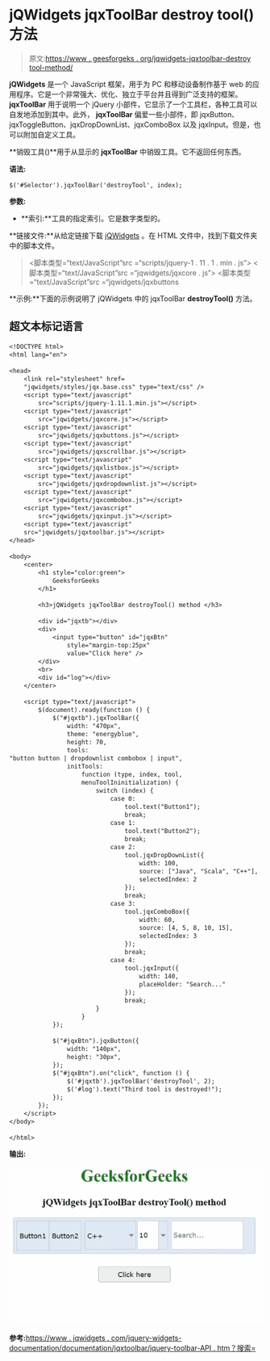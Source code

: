 # jQWidgets jqxToolBar destroy tool()方法

> 原文:[https://www . geesforgeks . org/jqwidgets-jqxtoolbar-destroy tool-method/](https://www.geeksforgeeks.org/jqwidgets-jqxtoolbar-destroytool-method/)

**jQWidgets** 是一个 JavaScript 框架，用于为 PC 和移动设备制作基于 web 的应用程序。它是一个非常强大、优化、独立于平台并且得到广泛支持的框架。 **jqxToolBar** 用于说明一个 jQuery 小部件，它显示了一个工具栏，各种工具可以自发地添加到其中。此外， **jqxToolBar** 偏爱一些小部件，即 jqxButton、jqxToggleButton、jqxDropDownList、jqxComboBox 以及 jqxInput。但是，也可以附加自定义工具。

**销毁工具()**用于从显示的 **jqxToolBar** 中销毁工具。它不返回任何东西。

**语法:**

```
$('#Selector').jqxToolBar('destroyTool', index);
```

**参数:**

*   **索引:**工具的指定索引。它是数字类型的。

**链接文件:**从给定链接下载 [jQWidgets](https://www.jqwidgets.com/download/) 。在 HTML 文件中，找到下载文件夹中的脚本文件。

> <link rel="”stylesheet”" href="”jqwidgets/styles/jqx.base.css”" type="”text/css”">
> <脚本类型=“text/JavaScript”src =“scripts/jquery-1 . 11 . 1 . min . js”></脚本>
> <脚本类型=“text/JavaScript”src =“jqwidgets/jqxcore . js”></脚本>
> <脚本类型=“text/JavaScript”src =“jqwidgets/jqxbuttons

**示例:**下面的示例说明了 jQWidgets 中的 jqxToolBar **destroyTool()** 方法。

## 超文本标记语言

```
<!DOCTYPE html>
<html lang="en">

<head>
    <link rel="stylesheet" href=
    "jqwidgets/styles/jqx.base.css" type="text/css" />
    <script type="text/javascript" 
        src="scripts/jquery-1.11.1.min.js"></script>
    <script type="text/javascript" 
        src="jqwidgets/jqxcore.js"></script>
    <script type="text/javascript" 
        src="jqwidgets/jqxbuttons.js"></script>
    <script type="text/javascript" 
        src="jqwidgets/jqxscrollbar.js"></script>
    <script type="text/javascript" 
        src="jqwidgets/jqxlistbox.js"></script>
    <script type="text/javascript" 
        src="jqwidgets/jqxdropdownlist.js"></script>
    <script type="text/javascript" 
        src="jqwidgets/jqxcombobox.js"></script>
    <script type="text/javascript" 
        src="jqwidgets/jqxinput.js"></script>
    <script type="text/javascript" 
    src="jqwidgets/jqxtoolbar.js"></script>
</head>

<body>
    <center>
        <h1 style="color:green">
            GeeksforGeeks
        </h1>

        <h3>jQWidgets jqxToolBar destroyTool() method </h3>

        <div id="jqxtb"></div>
        <div>
            <input type="button" id="jqxBtn" 
                style="margin-top:25px" 
                value="Click here" />
        </div>
        <br>
        <div id="log"></div>
    </center>

    <script type="text/javascript">
        $(document).ready(function () {
            $("#jqxtb").jqxToolBar({
                width: "470px",
                theme: "energyblue",
                height: 70,
                tools: 
"button button | dropdownlist combobox | input",
                initTools:
                    function (type, index, tool, 
                    menuToolIninitialization) {
                        switch (index) {
                            case 0:
                                tool.text("Button1");
                                break;
                            case 1:
                                tool.text("Button2");
                                break;
                            case 2:
                                tool.jqxDropDownList({
                                    width: 100,
                                    source: ["Java", "Scala", "C++"],
                                    selectedIndex: 2
                                });
                                break;
                            case 3:
                                tool.jqxComboBox({
                                    width: 60,
                                    source: [4, 5, 8, 10, 15],
                                    selectedIndex: 3
                                });
                                break;
                            case 4:
                                tool.jqxInput({
                                    width: 140,
                                    placeHolder: "Search..."
                                });
                                break;
                        }
                    }
            });

            $("#jqxBtn").jqxButton({
                width: "140px",
                height: "30px",
            });
            $("#jqxBtn").on("click", function () {
                $('#jqxtb').jqxToolBar('destroyTool', 2);
                $('#log').text("Third tool is destroyed!");
            });
        });
    </script>
</body>

</html>
```

**输出:**

![](img/9f2843b625d250860302bdab5c6ecbda.png)

**参考:**[https://www . jqwidgets . com/jquery-widgets-documentation/documentation/jqxtoolbar/jquery-toolbar-API . htm？搜索=](https://www.jqwidgets.com/jquery-widgets-documentation/documentation/jqxtoolbar/jquery-toolbar-api.htm?search=)